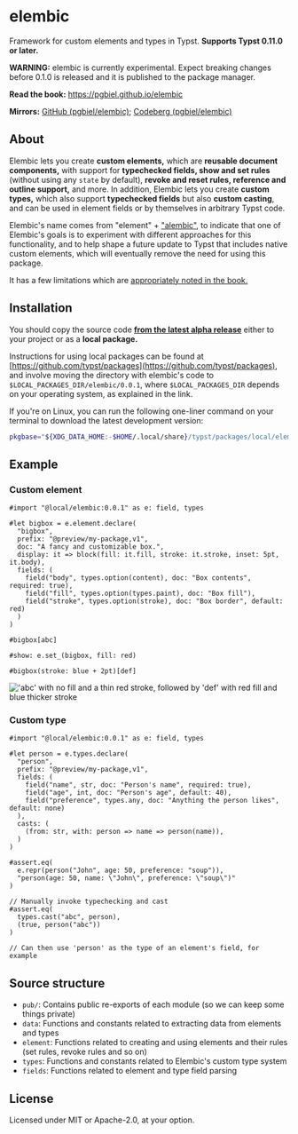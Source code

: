 # elembic
Framework for custom elements and types in Typst. **Supports Typst 0.11.0 or later.**

**WARNING:** elembic is currently experimental. Expect breaking changes before 0.1.0 is released and it is published to the package manager.

**Read the book:** https://pgbiel.github.io/elembic

**Mirrors:** [GitHub (pgbiel/elembic)](https://github.com/PgBiel/elembic); [Codeberg (pgbiel/elembic)](https://codeberg.org/PgBiel/elembic)

## About

Elembic lets you create **custom elements,** which are **reusable document components,** with support for **typechecked fields, show and set rules** (without using any `state` by default), **revoke and reset rules, reference and outline support,** and more. In addition, Elembic lets you create **custom types,** which also support **typechecked fields** but also **custom casting**, and can be used in element fields or by themselves in arbitrary Typst code.

Elembic's name comes from "element" + ["alembic"](https://en.wikipedia.org/wiki/Alembic), to indicate that one of Elembic's goals is to experiment with different approaches for this functionality, and to help shape a future update to Typst that includes native custom elements, which will eventually remove the need for using this package.

It has a few limitations which are [appropriately noted in the book.](https://pgbiel.github.io/elembic/about/limitations.html)

## Installation

You should copy the source code [**from the latest alpha release**](https://github.com/PgBiel/elembic/releases) either to your project or as a **local package.**

Instructions for using local packages can be found at [https://github.com/typst/packages](https://github.com/typst/packages), and involve
moving the directory with elembic's code to `$LOCAL_PACKAGES_DIR/elembic/0.0.1`, where `$LOCAL_PACKAGES_DIR`
depends on your operating system, as explained in the link.

If you're on Linux, you can run the following one-liner command on your terminal to download the latest development version:

```sh
pkgbase="${XDG_DATA_HOME:-$HOME/.local/share}/typst/packages/local/elembic" && mkdir -p "$pkgbase/0.0.1" && curl -L https://github.com/PgBiel/elembic/archive/main.tar.gz | tar xz --strip-components=1 --directory="$pkgbase/0.0.1"
```

## Example

### Custom element

```typ
#import "@local/elembic:0.0.1" as e: field, types

#let bigbox = e.element.declare(
  "bigbox",
  prefix: "@preview/my-package,v1",
  doc: "A fancy and customizable box.",
  display: it => block(fill: it.fill, stroke: it.stroke, inset: 5pt, it.body),
  fields: (
    field("body", types.option(content), doc: "Box contents", required: true),
    field("fill", types.option(types.paint), doc: "Box fill"),
    field("stroke", types.option(stroke), doc: "Box border", default: red)
  )
)

#bigbox[abc]

#show: e.set_(bigbox, fill: red)

#bigbox(stroke: blue + 2pt)[def]
```

!['abc' with no fill and a thin red stroke, followed by 'def' with red fill and blue thicker stroke](https://github.com/user-attachments/assets/c852cfcd-c0de-446a-999b-5ecaa44809b7)

### Custom type

```typ
#import "@local/elembic:0.0.1" as e: field, types

#let person = e.types.declare(
  "person",
  prefix: "@preview/my-package,v1",
  fields: (
    field("name", str, doc: "Person's name", required: true),
    field("age", int, doc: "Person's age", default: 40),
    field("preference", types.any, doc: "Anything the person likes", default: none)
  ),
  casts: (
    (from: str, with: person => name => person(name)),
  )
)

#assert.eq(
  e.repr(person("John", age: 50, preference: "soup")),
  "person(age: 50, name: \"John\", preference: \"soup\")"
)

// Manually invoke typechecking and cast
#assert.eq(
  types.cast("abc", person),
  (true, person("abc"))
)

// Can then use 'person' as the type of an element's field, for example
```

## Source structure

- `pub/`: Contains public re-exports of each module (so we can keep some things private)
- `data`: Functions and constants related to extracting data from elements and types
- `element`: Functions related to creating and using elements and their rules (set rules, revoke rules and so on)
- `types`: Functions and constants related to Elembic's custom type system
- `fields`: Functions related to element and type field parsing

## License

Licensed under MIT or Apache-2.0, at your option.
